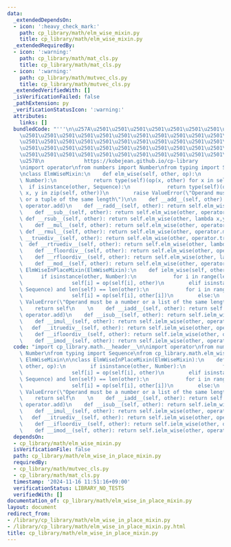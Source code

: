 ```yaml
---
data:
  _extendedDependsOn:
  - icon: ':heavy_check_mark:'
    path: cp_library/math/elm_wise_mixin.py
    title: cp_library/math/elm_wise_mixin.py
  _extendedRequiredBy:
  - icon: ':warning:'
    path: cp_library/math/mat_cls.py
    title: cp_library/math/mat_cls.py
  - icon: ':warning:'
    path: cp_library/math/mutvec_cls.py
    title: cp_library/math/mutvec_cls.py
  _extendedVerifiedWith: []
  _isVerificationFailed: false
  _pathExtension: py
  _verificationStatusIcon: ':warning:'
  attributes:
    links: []
  bundledCode: "'''\n\u257A\u2501\u2501\u2501\u2501\u2501\u2501\u2501\u2501\u2501\u2501\
    \u2501\u2501\u2501\u2501\u2501\u2501\u2501\u2501\u2501\u2501\u2501\u2501\u2501\
    \u2501\u2501\u2501\u2501\u2501\u2501\u2501\u2501\u2501\u2501\u2501\u2501\u2501\
    \u2501\u2501\u2501\u2501\u2501\u2501\u2501\u2501\u2501\u2501\u2501\u2501\u2501\
    \u2501\u2501\u2501\u2501\u2501\u2501\u2501\u2501\u2501\u2501\u2501\u2501\u2501\
    \u2578\n             https://kobejean.github.io/cp-library               \n'''\n\
    \nimport operator\nfrom numbers import Number\nfrom typing import Sequence\n\n\
    \nclass ElmWiseMixin:\n    def elm_wise(self, other, op):\n        if isinstance(other,\
    \ Number):\n            return type(self)(op(x, other) for x in self)\n      \
    \  if isinstance(other, Sequence):\n            return type(self)(op(x, y) for\
    \ x, y in zip(self, other))\n        raise ValueError(\"Operand must be a number\
    \ or a tuple of the same length\")\n\n    def __add__(self, other): return self.elm_wise(other,\
    \ operator.add)\n    def __radd__(self, other): return self.elm_wise(other, operator.add)\n\
    \    def __sub__(self, other): return self.elm_wise(other, operator.sub)\n   \
    \ def __rsub__(self, other): return self.elm_wise(other, lambda x,y: operator.sub(y,x))\n\
    \    def __mul__(self, other): return self.elm_wise(other, operator.mul)\n   \
    \ def __rmul__(self, other): return self.elm_wise(other, operator.mul)\n    def\
    \ __truediv__(self, other): return self.elm_wise(other, operator.truediv)\n  \
    \  def __rtruediv__(self, other): return self.elm_wise(other, lambda x,y: operator.truediv(y,x))\n\
    \    def __floordiv__(self, other): return self.elm_wise(other, operator.floordiv)\n\
    \    def __rfloordiv__(self, other): return self.elm_wise(other, lambda x,y: operator.floordiv(y,x))\n\
    \    def __mod__(self, other): return self.elm_wise(other, operator.mod)\n\nclass\
    \ ElmWiseInPlaceMixin(ElmWiseMixin):\n    def ielm_wise(self, other, op):\n  \
    \      if isinstance(other, Number):\n            for i in range(len(self)):\n\
    \                self[i] = op(self[i], other)\n        elif isinstance(other,\
    \ Sequence) and len(self) == len(other):\n            for i in range(len(self)):\n\
    \                self[i] = op(self[i], other[i])\n        else:\n            raise\
    \ ValueError(\"Operand must be a number or a list of the same length\")\n    \
    \    return self\n    \n    def __iadd__(self, other): return self.ielm_wise(other,\
    \ operator.add)\n    def __isub__(self, other): return self.ielm_wise(other, operator.sub)\n\
    \    def __imul__(self, other): return self.ielm_wise(other, operator.mul)\n \
    \   def __itruediv__(self, other): return self.ielm_wise(other, operator.truediv)\n\
    \    def __ifloordiv__(self, other): return self.ielm_wise(other, operator.floordiv)\n\
    \    def __imod__(self, other): return self.ielm_wise(other, operator.mod)\n"
  code: "import cp_library.math.__header__\n\nimport operator\nfrom numbers import\
    \ Number\nfrom typing import Sequence\nfrom cp_library.math.elm_wise_mixin import\
    \ ElmWiseMixin\n\nclass ElmWiseInPlaceMixin(ElmWiseMixin):\n    def ielm_wise(self,\
    \ other, op):\n        if isinstance(other, Number):\n            for i in range(len(self)):\n\
    \                self[i] = op(self[i], other)\n        elif isinstance(other,\
    \ Sequence) and len(self) == len(other):\n            for i in range(len(self)):\n\
    \                self[i] = op(self[i], other[i])\n        else:\n            raise\
    \ ValueError(\"Operand must be a number or a list of the same length\")\n    \
    \    return self\n    \n    def __iadd__(self, other): return self.ielm_wise(other,\
    \ operator.add)\n    def __isub__(self, other): return self.ielm_wise(other, operator.sub)\n\
    \    def __imul__(self, other): return self.ielm_wise(other, operator.mul)\n \
    \   def __itruediv__(self, other): return self.ielm_wise(other, operator.truediv)\n\
    \    def __ifloordiv__(self, other): return self.ielm_wise(other, operator.floordiv)\n\
    \    def __imod__(self, other): return self.ielm_wise(other, operator.mod)\n"
  dependsOn:
  - cp_library/math/elm_wise_mixin.py
  isVerificationFile: false
  path: cp_library/math/elm_wise_in_place_mixin.py
  requiredBy:
  - cp_library/math/mutvec_cls.py
  - cp_library/math/mat_cls.py
  timestamp: '2024-11-16 11:51:16+09:00'
  verificationStatus: LIBRARY_NO_TESTS
  verifiedWith: []
documentation_of: cp_library/math/elm_wise_in_place_mixin.py
layout: document
redirect_from:
- /library/cp_library/math/elm_wise_in_place_mixin.py
- /library/cp_library/math/elm_wise_in_place_mixin.py.html
title: cp_library/math/elm_wise_in_place_mixin.py
---
```


